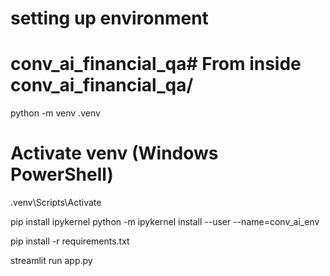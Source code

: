 # setting up environment
# conv_ai_financial_qa# From inside conv_ai_financial_qa/
python -m venv .venv

# Activate venv (Windows PowerShell)
.venv\Scripts\Activate


pip install ipykernel
python -m ipykernel install --user --name=conv_ai_env


pip install -r requirements.txt

streamlit run app.py